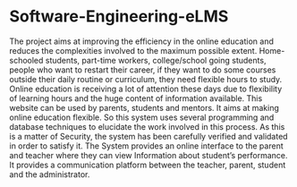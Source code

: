 # Software-Engineering-eLMS
The project aims at improving the efficiency in the online education and reduces the complexities involved to the maximum possible extent. 
Home-schooled students, part-time workers, college/school going students, people who want to restart their career, if they want to do some courses outside their daily routine or curriculum, they need flexible hours to study. Online education is receiving a lot of attention these days due to flexibility of learning hours and the huge content of information available. This website can be used by parents, students and mentors. It aims at making online education flexible. So this system uses several programming and database techniques to elucidate the work involved in this process. As this is a matter of Security, the system has been carefully verified and validated in order to satisfy it.
The System provides an online interface to the parent and teacher where they can view Information about student’s performance. It provides a communication platform between the teacher, parent, student and the administrator.
